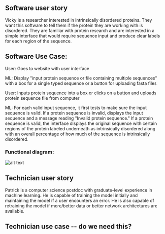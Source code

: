 ## Software user story

Vicky is a researcher interested in intrinsically disordered proteins. They want this software 
to tell them if the protein they are working with is disordered. They are familiar with protein 
research and are interested in a simple interface that would require sequence input and produce 
clear labels for each region of the sequence.


## Software Use Case: 

User: Goes to website with user interface 

ML: Display "input protein sequence or file containing multiple sequences" with a box for a 
single typed sequence or a button for uploading fasta files

User: Inputs protein sequence into a box or clicks on a button and uploads protein sequence file 
from computer

ML: For each valid input sequence, it first tests to make sure the input sequence is valid.
    If a protein sequence is invalid, displays the input sequence and a message reading "Invalid
    protein sequence." If a protein sequence is valid, the interface displays the original sequence with certain regions of the 
    protein labeled underneath as intrinsically disordered along with an overall percentage of 
    how much of the sequence is intrinsically disordered.

### Functional diagram:
![alt text](https://github.com/Intrinsically-Disordered/main-project/tree/draft_stories_rp/chart?raw=True)


## Technician user story
Patrick is a computer science postdoc with graduate-level experience in machine learning. He is 
capable of training the model initially and maintaining the model if a user encounters an error. 
He is also capable of retraining the model if more/better data or better network architectures 
are available.


## Technician use case -- do we need this?
